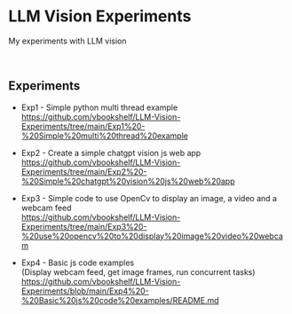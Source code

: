 # LLM Vision Experiments
My experiments with LLM vision

<br>

## Experiments

- Exp1 - Simple python multi thread example<br>
https://github.com/vbookshelf/LLM-Vision-Experiments/tree/main/Exp1%20-%20Simple%20multi%20thread%20example

- Exp2 - Create a simple chatgpt vision js web app<br>
https://github.com/vbookshelf/LLM-Vision-Experiments/tree/main/Exp2%20-%20Simple%20chatgpt%20vision%20js%20web%20app

- Exp3 - Simple code to use OpenCv to display an image, a video and a webcam feed<br>
https://github.com/vbookshelf/LLM-Vision-Experiments/tree/main/Exp3%20-%20use%20opencv%20to%20display%20image%20video%20webcam

- Exp4 - Basic js code examples<br>
(Display webcam feed, get image frames, run concurrent tasks)<br>
https://github.com/vbookshelf/LLM-Vision-Experiments/blob/main/Exp4%20-%20Basic%20js%20code%20examples/README.md
